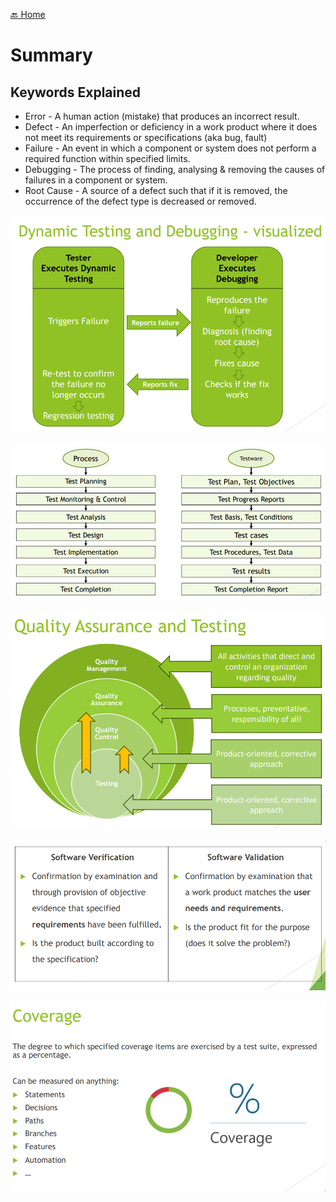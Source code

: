 [🔙 Home](../home.md)

# Summary

## Keywords Explained
* Error - A human action (mistake) that produces an incorrect result.
* Defect - An imperfection or deficiency in a work product where it does not meet its requirements or specifications (aka bug, fault)
* Failure - An event in which a component or system does not perform a required function within specified limits.
* Debugging - The process of finding, analysing & removing the causes of failures in a component or system.
* Root Cause - A source of a defect such that if it is removed, the occurrence of the defect type is decreased or removed.

![image1.png](assets/image1.png)

![image14.png](assets/image14.png)

![image3.png](assets/image3.png)

![image15.png](assets/image15.png)

![image16.png](assets/image16.png)